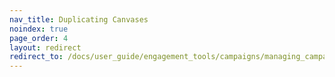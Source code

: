 ```yaml
---
nav_title: Duplicating Canvases
noindex: true
page_order: 4
layout: redirect
redirect_to: /docs/user_guide/engagement_tools/campaigns/managing_campaigns/duplicating_segments_and_campaigns/#cloning-a-canvas
---
```

